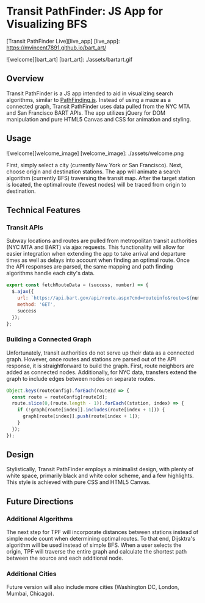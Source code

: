 <a name="top_of_page"></a>

# Transit PathFinder: JS App for Visualizing BFS

[Transit PathFinder Live][live_app]
[live_app]: https://mvincent7891.github.io/bart_art/

![welcome][bart_art]
[bart_art]: ./assets/bartart.gif

## Overview

Transit PathFinder is a JS app intended to aid in visualizing search algorithms, similar to [PathFinding.js][pfjs_link]. Instead of using a maze as a connected graph, Transit PathFinder uses data pulled from the NYC MTA and San Francisco BART APIs. The app utilizes jQuery for DOM manipulation and pure HTML5 Canvas and CSS for animation and styling.

[pfjs_link]: https://qiao.github.io/PathFinding.js/visual/

## Usage

![welcome][welcome_image]
[welcome_image]: ./assets/welcome.png

First, simply select a city (currently New York or San Francisco). Next, choose origin and destination stations. The app will animate a search algorithm (currently BFS) traversing the transit map. After the target station is located, the optimal route (fewest nodes) will be traced from origin to destination.

## Technical Features

### Transit APIs

Subway locations and routes are pulled from metropolitan transit authorities (NYC MTA and BART) via ajax requests. This functionality will allow for easier integration when extending the app to take arrival and departure times as well as delays into account when finding an optimal route. Once the API responses are parsed, the same mapping and path finding algorithms handle each city's data.

```javascript
export const fetchRouteData = (success, number) => {
  $.ajax({
    url: `https://api.bart.gov/api/route.aspx?cmd=routeinfo&route=${number}&key=MW9S-E7SL-26DU-VV8V`,
    method: 'GET',
    success
  });
};
```

### Building a Connected Graph

Unfortunately, transit authorities do not serve up their data as a connected graph. However, once routes and stations are parsed out of the API response, it is straightforward to build the graph. First, route neighbors are added as connected nodes. Additionally, for NYC data, transfers extend the graph to include edges between nodes on separate routes.

```javascript
Object.keys(routeConfig).forEach(routeId => {
  const route = routeConfig[routeId];
  route.slice(0,(route.length - 1)).forEach((station, index) => {
    if (!graph[route[index]].includes(route[index + 1])) {
      graph[route[index]].push(route[index + 1]);
    }
  });
});
```

## Design
Stylistically, Transit PathFinder employs a minimalist design, with plenty of white space, primarily black and white color scheme, and a few highlights. This style is achieved with pure CSS and HTML5 Canvas.

## Future Directions

### Additional Algorithms
The next step for TPF will incorporate distances between stations instead of simple node count when determining optimal routes. To that end, Dijsktra's algorithm will be used instead of simple BFS. When a user selects the origin, TPF will traverse the entire graph and calculate the shortest path between the source and each additional node. 

### Additional Cities
Future version will also include more cities (Washington DC, London, Mumbai, Chicago).
